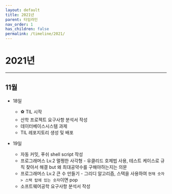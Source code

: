 ```yaml
---
layout: default
title: 2021년
parent: 타임라인
nav_order: 1
has_children: false
permalink: /timeline/2021/
---
```


# 2021년
<hr/>

## 11월

- 18일

  - ⚽️ TIL 시작
  - 산학 프로젝트 요구사항 분석서 작성
  - 데이터베이스시스템 과제
  - TIL 레포지토리 생성 및 배포

- 19일
  
  - 자동 커밋, 푸쉬 shell script 작성
  - 프로그래머스 Lv.2 멀쩡한 사각형 - 유클리드 호제법 사용, 테스트 케이스로 규칙 찾아서 해결 but 왜 최대공약수를 구해야하는지는 의문
  - 프로그래머스 Lv.2 큰 수 만들기 - 그리디 알고리즘, 스택을 사용하여 `현재 숫자 > 스택 탑에 있는 숫자`이면 pop
  - 소프트웨어공학 요구사항 분석서 작성